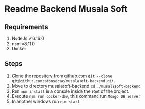 # Readme Backend Musala Soft

## Requirements
1. NodeJs v16.16.0
2. npm v8.11.0
3. Docker

## Steps
1. Clone the repository from github.com `git --clone git@github.com:afonsecac/musalasoft-backend.git`.
2. Move to directory musalasoft-backend `cd ./musalasoft-backend`
3. Run `npm install` in a console inside the root of the project.
4. Execute `npm run docker-dev`, this command run `Mongo DB Server`
5. In another windows run `npm start`
